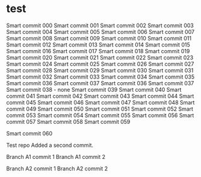 # test

Smart commit 000
Smart commit 001
Smart commit 002
Smart commit 003
Smart commit 004
Smart commit 005
Smart commit 006
Smart commit 007
Smart commit 008
Smart commit 009
Smart commit 010
Smart commit 011
Smart commit 012
Smart commit 013
Smart commit 014
Smart commit 015
Smart commit 016
Smart commit 017
Smart commit 018
Smart commit 019
Smart commit 020
Smart commit 021
Smart commit 022
Smart commit 023
Smart commit 024
Smart commit 025
Smart commit 026
Smart commit 027
Smart commit 028
Smart commit 029
Smart commit 030
Smart commit 031
Smart commit 032
Smart commit 033
Smart commit 034
Smart commit 035
Smart commit 036
Smart commit 037
Smart commit 036
Smart commit 037
Smart commit 038 - none
Smart commit 039
Smart commit 040
Smart commit 041
Smart commit 042
Smart commit 043
Smart commit 044
Smart commit 045
Smart commit 046
Smart commit 047
Smart commit 048
Smart commit 049
Smart commit 050
Smart commit 051
Smart commit 052
Smart commit 053
Smart commit 054
Smart commit 055
Smart commit 056
Smart commit 057
Smart commit 058
Smart commit 059

Smart commit 060




Test repo
Added a second commit.

Branch A1 commit 1
Branch A1 commit 2

Branch A2 commit 1
Branch A2 commit 2

